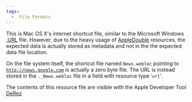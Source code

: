 ```yaml
---
tags:
  -  File Formats
---
```

This is Mac OS X's internet shortcut file, similar to the Microsoft
Windows [.URL](.url.md) file. However, due to the heavy usage of
[AppleDouble](appledouble_header_file.md) resources, the
expected data is actually stored as metadata and not in the the expected
data file location.

On the file system itself, the shortcut file named `News.webloc`
pointing to [`http://news.google.com`](http://news.google.com) is
actually a zero byte file. The URL is instead stored in the
`._News.webloc` file in a field with resource type '`url`'.

The contents of this resource file are visible with the Apple Developer
Tool
[DeRez](http://developer.apple.com/documentation/Darwin/Reference/ManPages/man1/DeRez.1.html)

